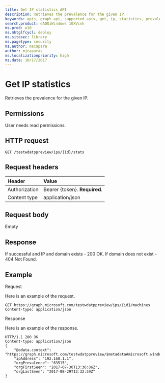 ```yaml
---
title: Get IP statistics API
description: Retrieves the prevalence for the given IP.
keywords: apis, graph api, supported apis, get, ip, statistics, prevalence
search.product: eADQiWindows 10XVcnh
ms.prod: w10
ms.mktglfcycl: deploy
ms.sitesec: library
ms.pagetype: security
ms.author: macapara
author: mjcaparas
ms.localizationpriority: high
ms.date: 10/17/2017
---
```


# Get IP statistics 
Retrieves the prevalence for the given IP.

## Permissions
User needs read permissions.

## HTTP request
```
GET /testwdatppreview/ips/{id}/stats
```

## Request headers

Header | Value 
:---|:---
Authorization | Bearer {token}. **Required**.
Content type | application/json


## Request body
Empty

## Response
If successful and IP and domain exists - 200 OK.
If domain does not exist - 404 Not Found.


## Example

Request

Here is an example of the request.

```
GET https://graph.microsoft.com/testwdatppreview/ips/{id}/machines
Content-type: application/json
```

Response

Here is an example of the response.


```
HTTP/1.1 200 OK
Content-type: application/json
{
    "@odata.context": "https://graph.microsoft.com/testwdatppreview/$metadata#microsoft.windowsDefenderATP.api.InOrgIPStats",
    "ipAddress": "192.168.1.1",
    "orgPrevalence": "63515",
    "orgFirstSeen": "2017-07-30T13:36:06Z",
    "orgLastSeen": "2017-08-29T13:32:59Z"
}
```
